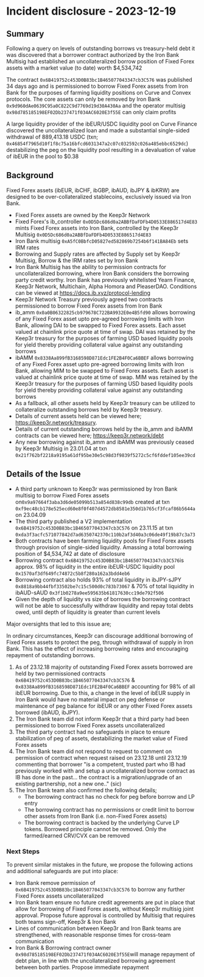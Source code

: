 # Incident disclosure - 2023-12-19

## Summary
Following a query on levels of outstanding borrows vs treasury-held debt it was discovered that a borrower contract authorized by the Iron Bank Multisig had established an uncollateralized borrow position of Fixed Forex assets with a market value (to date) worth $4,534,742

The contract `0x6B419752c453D0B83bc1B465077043347cb3C576` was published 34 days ago and is permissioned to borrow Fixed Forex assets from Iron Bank for the purposes of farming liquidity positions on Curve and Convex protocols. The core assets can only be removed by Iron Bank `0x9d960dAe0639C95a0C822C9d7769d19d30A430Aa` and the operator multisig `0x98d785185198EF02Db237471f034AC6020E3f55E` can only claim profits

A large liquidity provider of the ibEUR/USDC liquidity pool on Curve Finance discovered the uncollateralized loan and made a substantial single-sided withdrawal of 889,413.18 USDC (txn; `0x46854f7965d10f1f8c75a16bfcd6031347a2c07c032592c026a485ebbc6529dc`) destabilizing the peg on the liquidity pool resulting in a devaluation of value of ibEUR in the pool to $0.38

## Background
Fixed Forex assets (ibEUR, ibCHF, ibGBP, ibAUD, ibJPY & ibKRW) are designed to be over-collateralized stablecoins, exclusively issued via Iron Bank.
- Fixed Forex assets are owned by the Keep3r Network 
- Fixed Forex's ib_controller `0x0D5Dc686d0a2ABBfDaFDFb4D0533E886517d4E83` mints Fixed Forex assets into Iron Bank, controlled by the Keep3r Multisig `0x0D5Dc686d0a2ABBfDaFDFb4D0533E886517d4E83`
- Iron Bank multisig `0xA5fC0BbfcD05827ed582869b7254b6f141BA84Eb` sets IRM rates
- Borrowing and Supply rates are affected by Supply set by Keep3r Multisig, Borrow & the IRM rates set by Iron Bank
- Iron Bank Multisig has the ability to permission contracts for uncollateralized borrowing, where Iron Bank considers the borrowing party credit worthy. Iron Bank has previously whitelisted Yearn Finance, Keep3r Network, Multichain, Alpha Homora and PleaserDAO. Conditions can be viewed at https://docs.ib.xyz/protocol-lending
- Keep3r Network Treasury previously agreed two contracts permissioned to borrow Fixed Forex assets from Iron Bank 
- ib_amm `0x0a0B06322825cb979678C722BA9932E0e4B5fd90` allows borrowing of any Fixed Forex asset upto pre-agreed borrowing limits with Iron Bank, allowing DAI to be swapped to Fixed Forex assets. Each asset valued at chainlink price quote at time of swap. DAI was retained by the Keep3r treasury for the purposes of farming USD based liquidity pools for yield thereby providing collateral value against any outstanding borrows
- ibAMM `0x8338Aa899fB3168598D871Edc1FE2B4F0Ca6BBEF` allows borrowing of any Fixed Forex asset upto pre-agreed borrowing limits with Iron Bank, allowing MIM to be swapped to Fixed Forex assets. Each asset is valued at chainlink price quote at time of swap. MIM was retained by the Keep3r treasury for the purposes of farming USD based liquidity pools for yield thereby providing collateral value against any outstanding borrows
- As a fallback, all other assets held by Keep3r treasury can be utilized to collateralize outstanding borrows held by Keep3r treasury. 
- Details of current assets held can be viewed here; https://keep3r.network/treasury. 
- Details of current outstanding borrows held by the ib_amm and ibAMM contracts can be viewed here; https://keep3r.network/debt
- Any new borrowing against ib_amm and ibAMM was previously ceased by Keep3r Multisig in 23.01.04 at txn `0x21f762bf2218a9195a61df95be30e5c98d3f9839f5272c5cf6fddef105ee39cd`

## Details of the Issue
- A third party unknown to Keep3r was permissioned by Iron Bank multisig to borrow Fixed Forex assets on`0x9a97664f3aba3d6de05099b513a854d838c99db` created at txn `0xf9ec48cb178e525ecd60e8f0f407d4572db8581e350d1b765cf3fcaf86b5644a` on 23.04.09
- The third party published a V2 implementation `0x6B419752c453D0B83bc1B465077043347cb3C576` on 23.11.15 at txn `0xda3f3acfc571077842d7ad6350742370c110b2af3d40a3c06de49f19b87c3a73`
- Both contracts have been farming liquidity pools for Fixed Forex assets through provision of single-sided liquidity. Amassing a total borrowing position of $4,534,742 at date of disclosure
- Borrowing contract `0x6B419752c453D0B83bc1B465077043347cb3C576`is approx. 98% of liquidity in the entire ibEUR-USDC liquidity pool `0x1570af3df649fc74872c5b8f280a162a3bdd4eb6`
- Borrowing contract also holds 93% of total liquidity in ibJPY-sJPY `0x8818a9bb44fbf33502be7c15c500d0c783b73067` & 70% of total liquidity in ibAUD-sAUD `0x3f1b0278a9ee595635b61817630cc19de792f506`
- Given the depth of liquidity vs size of borrows the borrowing contract will not be able to successfully withdraw liquidity and repay total debts owed, until depth of liquidity is greater than current levels

Major oversights that led to this issue are;

In ordinary circumstances, Keep3r can discourage additional borrowing of Fixed Forex assets to protect the peg, through withdrawal of supply in Iron Bank. This has the effect of increasing borrowing rates and encouraging repayment of outstanding borrows. 
1. As of 23.12.18 majority of outstanding Fixed Forex assets borrowed are held by two permissioned contracts `0x6B419752c453D0B83bc1B465077043347cb3C576` & `0x8338Aa899fB3168598D871Edc1FE2B4F0Ca6BBEF` accounting for 98% of all ibEUR borrowing. Due to this, a change in the level of ibEUR supply in Iron Bank would have no material impact on peg defense or maintenance of peg balance for ibEUR or any other Fixed Forex assets borrowed (ibAUD, ibJPY).
2. The Iron Bank team did not inform Keep3r that a third party had been permissioned to borrow Fixed Forex assets uncollateralized
3. The third party contract had no safeguards in place to ensure stabilization of peg of assets, destabilizing the market value of Fixed Forex assets
4. The Iron Bank team did not respond to request to comment on permission of contract when request raised on 23.12.18 until 23.12.19 commenting that borrower "is a competent, trusted part who IB had previously worked with and setup a uncollateralized borrow contract as IB has done in the past... the contract is a migration/upgrade of an existing partnership, not a new one.." (sic)
5. The Iron Bank team also confirmed the following details;
   - The borrowing contract has no check for peg before borrow and LP entry
   - The borrowing contract has no permissions or credit limit to borrow other assets from Iron Bank (i.e. non-Fixed Forex assets)
   - The borrowing contract is backed by the underlying Curve LP tokens. Borrowed principle cannot be removed. Only the farmed/earned CRV/CVX can be removed

### Next Steps
To prevent similar mistakes in the future, we propose the following actions and additional safeguards are put into place:
- Iron Bank remove permission of `0x6B419752c453D0B83bc1B465077043347cb3C576` to borrow any further Fixed Forex assets uncollateralized
- Iron Bank team ensure no future credit agreements are put in place that allow for borrowing of Fixed Forex assets, without Keep3r multisig joint approval. Propose future approval is controlled by Multisig that requires both teams sign-off, Keep3r & Iron Bank
- Lines of communication between Keep3r and Iron Bank teams are strengthened, with reasonable response times for cross-team communication
- Iron Bank & Borrowing contract owner `0x98d785185198EF02Db237471f034AC6020E3f55E`will manage repayment of debt plan, in line with the uncollateralized borrowing agreement between both parties. Propose immediate repayment
